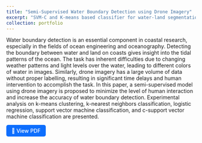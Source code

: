 ```yaml
---
title: "Semi-Supervised Water Boundary Detection using Drone Imagery"
excerpt: "SVM-C and K-means based classifier for water-land segmentation <img src='/images/boundary.png' 'width: 450px;'>"
collection: portfolio
---
```


Water boundary detection is an essential component in coastal research, especially in the fields of ocean engineering and oceanography. Detecting the boundary between water and land on coasts gives insight into the tidal patterns of the ocean. The task has inherent difficulties due to changing weather patterns and light levels over the water, leading to different colors of water in images. Similarly, drone imagery has a large volume of data without proper labelling, resulting in significant time delays and human intervention to accomplish the task. In this paper, a semi-supervised model using drone imagery is proposed to minimize the level of human interaction and increase the accuracy of water boundary detection. Experimental analysis on k-means clustering, k-nearest neighbors classification, logistic regression, support vector machine classification, and c-support vector machine classification are presented. 

<a href="/files/AAI695_Team3_Final_Report.pdf" target="_blank" style="display: inline-block; padding: 0.5em 1em; color: white; background-color: #0d6efd; border-radius: 5px; text-decoration: none; font-weight: 500;">
  📄 View PDF
</a>